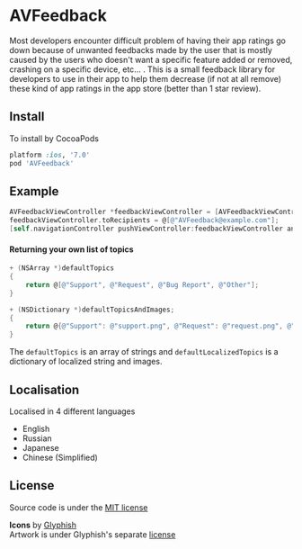 AVFeedback
==========

Most developers encounter difficult problem of having their app ratings go down because of unwanted feedbacks made by the user that is mostly caused by the users who doesn't want a specific feature added or removed, crashing on a specific device, etc... . This is a small feedback library for developers to use in their app to help them decrease (if not at all remove) these kind of app ratings in the app store (better than 1 star review).

<!-- ![Screenshot](https://raw.github.com/rizumita/AVFeedback/master/AVFeedback.png) -->

Install
----------
To  install  by  CocoaPods
```Ruby
platform :ios, '7.0'
pod 'AVFeedback'
```

Example
----------

```Objective-C
AVFeedbackViewController *feedbackViewController = [AVFeedbackViewController controllerWithTopics:AVFeedbackViewController.defaultTopics localizedTopics:AVFeedbackViewController.defaultLocalizedTopics];
feedbackViewController.toRecipients = @[@"AVFeedback@example.com"];
[self.navigationController pushViewController:feedbackViewController animated:YES];
```

#### Returning your own list of topics
```Objective-C
+ (NSArray *)defaultTopics
{
    return @[@"Support", @"Request", @"Bug Report", @"Other"];
}

+ (NSDictionary *)defaultTopicsAndImages;
{
    return @{@"Support": @"support.png", @"Request": @"request.png", @"Bug Report": @"bug.png", @"Other": @"other.png"};
}
```

The `defaultTopics` is an array of strings and `defaultLocalizedTopics` is a dictionary of localized string and images.

Localisation
----------
Localised in 4 different languages
- English
- Russian
- Japanese
- Chinese (Simplified)

License
----------

Source code is under the [MIT license](https://github.com/anjerodesu/AVFeedback/blob/master/LICENSE)

__Icons__ by [Glyphish](http://glyphish.com/)  
Artwork is under Glyphish's separate [license](http://www.glyphish.com/license.txt)
